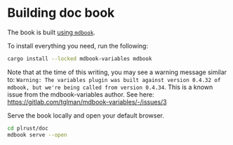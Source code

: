 # Building doc book

The book is built [using `mdbook`](https://rust-lang.github.io/mdBook/index.html).

To install everything you need, run the following:

```bash
cargo install --locked mdbook-variables mdbook
```

Note that at the time of this writing, you may see a warning message similar to: `Warning: The variables plugin was built against version 0.4.32 of mdbook, but we're being called from version 0.4.34`. This is a known issue from the mdbook-variables author. See here: https://gitlab.com/tglman/mdbook-variables/-/issues/3

Serve the book locally and open your default browser.

```bash
cd plrust/doc
mdbook serve --open
```